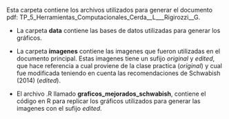 Esta carpeta contiene los archivos utilizados para generar el documento pdf: TP_5_Herramientas_Computacionales_Cerda__L___Rigirozzi__G. 

* La carpeta **data** contiene las bases de datos utilizadas para generar los gráficos.

* La carpeta **imagenes** contiene las imagenes que fueron utilizadas en el documento principal. Estas imagenes tiene un sufijo *original* y *edited*, que hace referencia a cual proviene de la clase practica (*original*) y cual fue modificada teniendo en cuenta las recomendaciones de Schwabish (2014) (*edited*).

* El archivo .R llamado **graficos_mejorados_schwabish**, contiene el código en R para replicar los gráficos utilizados para generar las imagenes con el sufijo *edited*.

